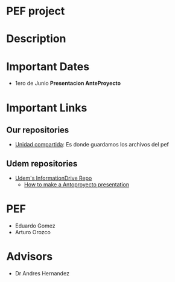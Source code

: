 # PEF project

# Description

# Important Dates

- 1ero de Junio **Presentacion AnteProyecto**

# Important Links

## Our repositories

- [Unidad compartida][unidad_compartida_pef]: Es donde guardamos los archivos
  del pef

## Udem repositories

- [Udem's InformationDrive Repo](https://drive.google.com/drive/u/0/folders/1p-z_vTMwVT-40VVu84CchgEmm6W18Efg)
    - [How to make a Antoproyecto presentation](https://docs.google.com/presentation/d/1EB_m5NqkTwsZfnWbyNZnukvMEa-kbv6P7CcfE2SkB0U/edit#slide=id.p)

# PEF

- Eduardo Gomez
- Arturo Orozco

# Advisors

- Dr Andres Hernandez

[unidad_compartida_pef]:https://drive.google.com/drive/u/0/folders/0ANehwswf35wAUk9PVA

